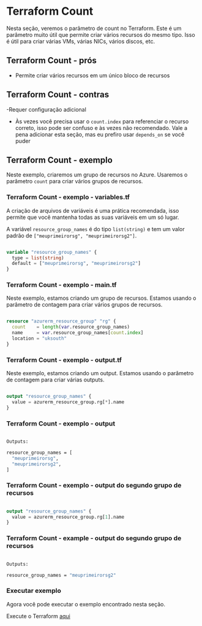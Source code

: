 # Terraform Count

Nesta seção, veremos o parâmetro de count no Terraform. Este é um parâmetro muito útil que permite criar vários recursos do mesmo tipo. Isso é útil para criar várias VMs, várias NICs, vários discos, etc.

## Terraform Count - prós

- Permite criar vários recursos em um único bloco de recursos

## Terraform Count - contras

-Requer configuração adicional
- Às vezes você precisa usar o `count.index` para referenciar o recurso correto, isso pode ser confuso e às vezes não recomendado. Vale a pena adicionar esta seção, mas eu prefiro usar `depends_on` se você puder

## Terraform Count - exemplo

Neste exemplo, criaremos um grupo de recursos no Azure. Usaremos o parâmetro `count` para criar vários grupos de recursos.

### Terraform Count - exemplo - variables.tf

A criação de arquivos de variáveis ​​é uma prática recomendada, isso permite que você mantenha todas as suas variáveis ​​em um só lugar.

A variável `resource_group_names` é do tipo `list(string)` e tem um valor padrão de `["meuprimeirorsg", "meuprimeirorsg2"]`.

```terraform

variable "resource_group_names" {
  type = list(string)
  default = ["meuprimeirorsg", "meuprimeirorsg2"]
}

```

### Terraform Count - exemplo - main.tf

Neste exemplo, estamos criando um grupo de recursos. Estamos usando o parâmetro de contagem para criar vários grupos de recursos.

```terraform

resource "azurerm_resource_group" "rg" {
  count    = length(var.resource_group_names)
  name     = var.resource_group_names[count.index]
  location = "uksouth"
}

```

### Terraform Count - exemplo - output.tf

Neste exemplo, estamos criando um output. Estamos usando o parâmetro de contagem para criar várias outputs.

```terraform

output "resource_group_names" {
  value = azurerm_resource_group.rg[*].name
}

```

### Terraform Count - exemplo - output

```bash

Outputs:

resource_group_names = [
  "meuprimeirorsg",
  "meuprimeirorsg2",
]

```

### Terraform Count - exemplo - output do segundo grupo de recursos

```terraform

output "resource_group_names" {
  value = azurerm_resource_group.rg[1].name
}

```

### Terraform Count - example - output do segundo grupo de recursos

```bash

Outputs:

resource_group_names = "meuprimeirorsg2"

```

### Executar exemplo

Agora você pode executar o exemplo encontrado nesta seção.

Execute o Terraform [aqui](https://github.com/thiago88sp/terraform-treinamento/tree/master/4-terraform-advanced/3-count/terraform)